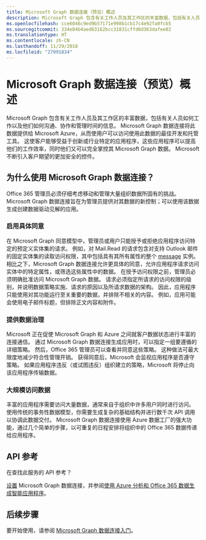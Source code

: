 ```yaml
---
title: Microsoft Graph 数据连接（预览）概述
description: Microsoft Graph 包含有关工作人员及其工作区的丰富数据，包括有关人员如何工作以及他们如何沟通、协作和管理时间的信息。 Microsoft Graph 数据连接将此数据提供给 Microsoft Azure，从而使用户可以访问使用此数据的最佳开发和托管工具。 这使客户能够受益于创新或行业特定的应用程序，这些应用程序可以提高他们的工作效率，同时他们又可以完全掌控其 Microsoft Graph 数据。 Microsoft 不断引入客户期望的更加安全的控件。
ms.openlocfilehash: cce6046c9ed9b57171e998b1cb17c4e92fa0fcb5
ms.sourcegitcommit: 334e84b4aed63162bcc31831cffd6d363dafee02
ms.translationtype: HT
ms.contentlocale: zh-CN
ms.lasthandoff: 11/29/2018
ms.locfileid: "27091834"
---
```

# <a name="overview-of-microsoft-graph-data-connect-preview"></a>Microsoft Graph 数据连接（预览）概述
Microsoft Graph 包含有关工作人员及其工作区的丰富数据，包括有关人员如何工作以及他们如何沟通、协作和管理时间的信息。 Microsoft Graph 数据连接将此数据提供给 Microsoft Azure，从而使用户可以访问使用此数据的最佳开发和托管工具。 这使客户能够受益于创新或行业特定的应用程序，这些应用程序可以提高他们的工作效率，同时他们又可以完全掌控其 Microsoft Graph 数据。 Microsoft 不断引入客户期望的更加安全的控件。

## <a name="why-use-microsoft-graph-data-connect"></a>为什么使用 Microsoft Graph 数据连接？
Office 365 管理员必须仔细考虑移动和管理大量组织数据所固有的挑战。 Microsoft Graph 数据连接旨在为管理员提供对其数据的新控制；可以使用该数据生成创建数据驱动见解的应用。 

### <a name="enable-granular-consent"></a>启用具体同意

在 Microsoft Graph 同意模型中，管理员或用户只能授予或拒绝应用程序访问特定的预定义实体集的请求。 例如，对 Mail.Read 的请求包含对支持 Outlook 邮件的固定实体集的读取访问权限，其中包括具有其所有属性的整个 [message](/graph/api/resources/message?view=graph-rest-1.0) 实例。 相比之下，Microsoft Graph 数据连接允许更具体的同意，允许应用程序请求访问实体中的特定属性，或筛选这些属性中的数据。 在授予访问权限之前，管理员必须明确批准访问 Microsoft Graph 数据。 请求必须指定所请求的访问权限的级别，并说明数据策略实施、请求的原因以及所请求数据的架构。 因此，应用程序只能使用对其功能运行至关重要的数据，并排除不相关的内容。 例如，应用可能会使用电子邮件标题，但排除正文内容和附件。 

### <a name="provide-data-governance"></a>提供数据治理
Microsoft 正在促使 Microsoft Graph 和 Azure 之间就客户数据状态进行丰富的连接通信。 通过 Microsoft Graph 数据连接生成应用时，可以指定一组要遵循的详细策略。 然后，Office 365 管理员可以查看并同意这些策略。 这种做法可最大限度地减少符合性管理开销。 获得同意后，Microsoft 会监视应用程序是否遵守策略。 如果应用程序违反（或试图违反）组织建立的策略，Microsoft 将停止向该应用程序传输数据。 

### <a name="get-access-to-data-at-scale"></a>大规模访问数据
丰富的应用程序需要访问大量数据，通常来自于组织中许多用户同时进行访问。 使用传统的事务性数据模型，你需要生成复杂的基础结构并进行数千次 API 调用以协调此数据交付。 Microsoft Graph 数据连接使用 Azure 数据工厂的强大功能，通过几个简单的步骤，以可重复的日程安排将组织中的 Office 365 数据传递给应用程序。

## <a name="api-reference"></a>API 参考
在查找此服务的 API 参考？

[设置](data-connect-get-started.md) Microsoft Graph 数据连接，并参阅[使用 Azure 分析和 Office 365 数据生成智能应用程序](https://github.com/OfficeDev/MS-Graph-Data-Connect/wiki)。


## <a name="next-steps"></a>后续步骤
要开始使用，请参阅 [Microsoft Graph 数据连接入门](data-connect-get-started.md)。
